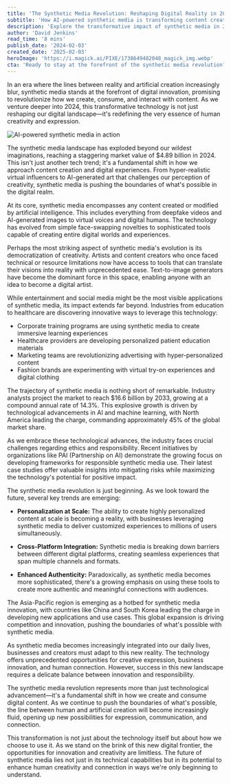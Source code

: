 ```yaml
---
title: 'The Synthetic Media Revolution: Reshaping Digital Reality in 2024'
subtitle: 'How AI-powered synthetic media is transforming content creation and digital experiences'
description: 'Explore the transformative impact of synthetic media in 2024, unveiling a new era of digital creativity and innovation. From AI-generated art to immersive virtual influencers, discover how this technology is revolutionizing industries beyond entertainment, with growth projections reaching $16.6 billion by 2033.'
author: 'David Jenkins'
read_time: '8 mins'
publish_date: '2024-02-03'
created_date: '2025-02-03'
heroImage: 'https://i.magick.ai/PIXE/1738649482048_magick_img.webp'
cta: 'Ready to stay at the forefront of the synthetic media revolution? Follow us on LinkedIn to get exclusive insights, industry updates, and expert perspectives on the future of digital creation.'
---
```


In an era where the lines between reality and artificial creation increasingly blur, synthetic media stands at the forefront of digital innovation, promising to revolutionize how we create, consume, and interact with content. As we venture deeper into 2024, this transformative technology is not just reshaping our digital landscape—it's redefining the very essence of human creativity and expression.

![AI-powered synthetic media in action](https://i.magick.ai/PIXE/1738649482052_magick_img.webp)

The synthetic media landscape has exploded beyond our wildest imaginations, reaching a staggering market value of $4.89 billion in 2024. This isn't just another tech trend; it's a fundamental shift in how we approach content creation and digital experiences. From hyper-realistic virtual influencers to AI-generated art that challenges our perception of creativity, synthetic media is pushing the boundaries of what's possible in the digital realm.

At its core, synthetic media encompasses any content created or modified by artificial intelligence. This includes everything from deepfake videos and AI-generated images to virtual voices and digital humans. The technology has evolved from simple face-swapping novelties to sophisticated tools capable of creating entire digital worlds and experiences.

Perhaps the most striking aspect of synthetic media's evolution is its democratization of creativity. Artists and content creators who once faced technical or resource limitations now have access to tools that can translate their visions into reality with unprecedented ease. Text-to-image generators have become the dominant force in this space, enabling anyone with an idea to become a digital artist.

While entertainment and social media might be the most visible applications of synthetic media, its impact extends far beyond. Industries from education to healthcare are discovering innovative ways to leverage this technology:

- Corporate training programs are using synthetic media to create immersive learning experiences
- Healthcare providers are developing personalized patient education materials
- Marketing teams are revolutionizing advertising with hyper-personalized content
- Fashion brands are experimenting with virtual try-on experiences and digital clothing

The trajectory of synthetic media is nothing short of remarkable. Industry analysts project the market to reach $16.6 billion by 2033, growing at a compound annual rate of 14.3%. This explosive growth is driven by technological advancements in AI and machine learning, with North America leading the charge, commanding approximately 45% of the global market share.

As we embrace these technological advances, the industry faces crucial challenges regarding ethics and responsibility. Recent initiatives by organizations like PAI (Partnership on AI) demonstrate the growing focus on developing frameworks for responsible synthetic media use. Their latest case studies offer valuable insights into mitigating risks while maximizing the technology's potential for positive impact.

The synthetic media revolution is just beginning. As we look toward the future, several key trends are emerging:

- **Personalization at Scale:** The ability to create highly personalized content at scale is becoming a reality, with businesses leveraging synthetic media to deliver customized experiences to millions of users simultaneously.

- **Cross-Platform Integration:** Synthetic media is breaking down barriers between different digital platforms, creating seamless experiences that span multiple channels and formats.

- **Enhanced Authenticity:** Paradoxically, as synthetic media becomes more sophisticated, there's a growing emphasis on using these tools to create more authentic and meaningful connections with audiences.

The Asia-Pacific region is emerging as a hotbed for synthetic media innovation, with countries like China and South Korea leading the charge in developing new applications and use cases. This global expansion is driving competition and innovation, pushing the boundaries of what's possible with synthetic media.

As synthetic media becomes increasingly integrated into our daily lives, businesses and creators must adapt to this new reality. The technology offers unprecedented opportunities for creative expression, business innovation, and human connection. However, success in this new landscape requires a delicate balance between innovation and responsibility.

The synthetic media revolution represents more than just technological advancement—it's a fundamental shift in how we create and consume digital content. As we continue to push the boundaries of what's possible, the line between human and artificial creation will become increasingly fluid, opening up new possibilities for expression, communication, and connection.

This transformation is not just about the technology itself but about how we choose to use it. As we stand on the brink of this new digital frontier, the opportunities for innovation and creativity are limitless. The future of synthetic media lies not just in its technical capabilities but in its potential to enhance human creativity and connection in ways we're only beginning to understand.